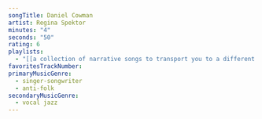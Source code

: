 ```yaml
---
songTitle: Daniel Cowman
artist: Regina Spektor
minutes: "4"
seconds: "50"
rating: 6
playlists:
  - "[[a collection of narrative songs to transport you to a different world]]"
favoritesTrackNumber:
primaryMusicGenre:
  - singer-songwriter
  - anti-folk
secondaryMusicGenre:
  - vocal jazz
---
```

